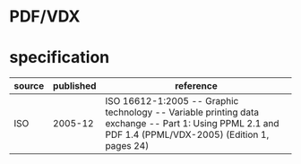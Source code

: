 # PDF/VDX
# specification
| source | published | reference
| ------ | --------- | ---------
| ISO    |  2005-12  | ISO 16612-1:2005 -- Graphic technology -- Variable printing data exchange -- Part 1: Using PPML 2.1 and PDF 1.4 (PPML/VDX-2005) (Edition 1, pages 24)
